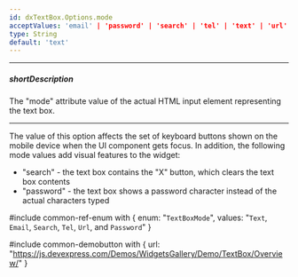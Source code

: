 ```yaml
---
id: dxTextBox.Options.mode
acceptValues: 'email' | 'password' | 'search' | 'tel' | 'text' | 'url'
type: String
default: 'text'
---
```

---
##### shortDescription
The "mode" attribute value of the actual HTML input element representing the text box.

---
The value of this option affects the set of keyboard buttons shown on the mobile device when the UI component gets focus. In addition, the following mode values add visual features to the widget:

 - "search" - the text box contains the "X" button, which clears the text box contents
 - "password" - the text box shows a password character instead of the actual characters typed

#include common-ref-enum with {
    enum: "`TextBoxMode`",
    values: "`Text`, `Email`, `Search`, `Tel`, `Url`, and `Password`"
}

#include common-demobutton with {
    url: "https://js.devexpress.com/Demos/WidgetsGallery/Demo/TextBox/Overview/"
}